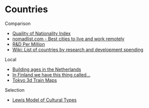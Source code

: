 # Countries

Comparison
- [Quaility of Nationality Index](https://www.nationalityindex.com/)
- [nomadlist.com - Best cities to live and work remotely](https://nomadlist.com/)
- [R&D Per Million](https://ourworldindata.org/grapher/researchers-in-rd-per-million-people)
- [Wiki: List of countries by research and development spending](https://en.wikipedia.org/wiki/List_of_countries_by_research_and_development_spending)


Local
- [Building ages in the Netherlands](https://parallel.co.uk/netherlands/)
- [In Finland we have this thing called...](http://www.wehave.fi/)
- [Tokyo 3d Train Maps](https://nagix.github.io/mini-tokyo-3d/)


Selection
- [Lewis Model of Cultural Types](https://uquiz.com/Mkmxxl/what-culture-type-matches-your-personality?p=9961)
